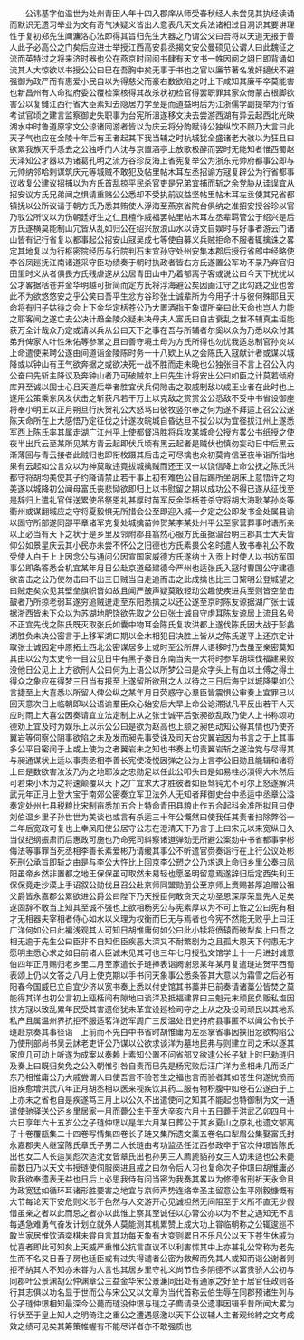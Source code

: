<!-- { "loadSidebar": true } -->
　　公讳基字伯温世为处州青田人年十四入郡庠从师受春秋经人未尝见其执经读诵而默识无遗习举业为文有奇气决疑义皆出人意表凡天文兵法诸衵过目洞识其要讲理性于复初郑先生闻濂洛心法即得其旨归先生大器之乃谓公父曰吾将以天道无报于善人此子必高公之门矣后应进士举授江西高安县丞揭文安公曼硕见公谓人曰此魏征之流而英特过之将来济时器也公在燕京时间阅书肆有天文书一帙因阅之翊日即背诵如流其人大惊欲以书授公公曰巳在吾胸中矣无事于书也之官以廉节著名发奸擿伏不避强御为政严而有惠爱小民自以为得慈父而豪右数欲陷之时上下咸知其廉平卒莫能害也新昌州有人命狱府委公覆检案核得其故杀状初检官得罢职罪其家众倚蒙古根脚欲害公以复雠江西行省大臣素知去隐居力学至是而道益明后为江浙儒学副提举为行省考试官顷之建言监察御史失职事为台宪所沮遂移文决去尝游西湖有异云起西北光映湖水中时鲁道原宇文公谅诸同游者皆以为庆云将分韵赋诗公独纵饮不顾乃大言曰此天子气也应在金陵十年后有王者起其下我当辅之时杭城犹全盛诸老大骇以为狂且曰欲累我族灭乎悉去之公独呼门人沈与京置酒亭上放歌极醉而罢时无能知者惟西蜀赵天泽知公才器以为诸葛孔明之流方谷珍反海上省宪复举公为浙东元帅府都事公即与元帅纳邻哈剌谋筑庆元等城贼不敢犯及帖里帖木耳左丞招谕方冦复辟公为行省都事议收复公建议招捕以为方氏首乱掠平民杀官吏是兄弟宜捕而斩之余党胁从诖误宜从招安议方氏兄弟闻之惧请重赂公公悉却不受执前议益坚帖里帖木耳左丞使其兄省都镇抚以公所议请于朝方氏乃悉其贿使人浮海至燕京省院台俱纳之准招安授谷珍以官乃驳公所议以为伤朝廷好生之仁且檀作威福罢帖里帖木耳左丞辈羁管公于绍兴是后方氏遂横莫能制山宂皆从乱如归公在绍兴放浪山水以诗文自娱时与好事者游云门诸山皆有记行省复以都事起公招安山冦吴成七等使自募义兵贼拒命不服者辄擒诛之畧定其地复以为行枢密院经历与行院判石末宜孙守处州安集本郡后授行省郎中经略使李谷凤廵抚江南诸道采守臣功绩奏于朝时执政者皆右方氏遂置公军功不录乃弃官归田里时义从者俱畏方氏残虐遂从公居青田山中乃着郁离子客或说公曰今天下扰扰以公才畧据栝苍并金华明越可折简而定方氏将浮海避公矣因画江守之此勾践之业也舍此不为欲悠悠安之乎公笑曰吾平生忿方谷珍张士诚辈所为今用子计与彼何殊耶且天命将有归子姑待之会上下金华定栝苍公乃大置酒指干象谓所亲曰此天命也岂人力能之耶客闻之遂亡去公决计趋金陵众疑未决母夫人富氏曰自古衰乱之世不辅真主讵能获万全计哉众乃定或请以兵从公曰天下之事在吾与所辅者尔奚以众为乃悉以众付其弟升俾家人叶性朱佑等参掌之且曰善守境土母为方氏所得也勿忧我适总制官孙炎以上命遣使来聘公遂由间道诣金陵陈时务一十八欵上从之会陈氏入冦献计者或谋以城降或以钟山有王气欲奔据之或欲决死一战不胜而走未晚也公独张目不言上召公入内公奋曰先斩主降议及奔钟山者乃可破贼尔上曰先生计将安出公曰如臣之计莫若倾府库开至诚以固士心且天道后举者胜宜伏兵伺隙击之取威制敌以成王业者在此时也上遂用公策乘东风发伏击之斩获凡若干万上以克敌之赏赏公公悉敌不受中书省设御座将奉小明王以正月朔旦行庆贺礼公大怒骂曰彼牧竖尔奉之何为遂不拜适上召公公遂陈天命所在上大感悟乃定征伐之计遂攻皖城自昏达旦不拔公以为宜径拔江州上遂悉军西上陈氏率其属走湖广江州平上使都督冯胜将兵攻某城命公授方畧公书纸授之使夜半出兵云至某所见某方青云起即伏兵顷有黑云起者是贼伏也慎勿妄动日中后黑云渐薄回与青云接者此贼归也即衔枚蹑其后击之可尽擒也众初莫肯信至夜半诣所指地果有云起如公言众以为神莫敢违竟拔城擒贼而还王汉一以饶信降上命公抚之陈氏洪都守将胡均美使其子约降请禁止若干事上初有难色公自后踢所坐胡床上意悟许之均美遂以城降初公闻母富氏丧悲恸欲即归上以书慰留之期以成功公不得已遂从征伐至是辞归上遣礼官伴送累使吊祭恩礼甚厚时苗军反金华栝苍杀守将胡大海耿某孙炎等衢州或谋翻城应之守将夏毅惧无所措会公至即迎入城一夕定之公即发书金处属县谕以固守所部遂同邵平章诸军克复处城擒苗帅贺某李某处州平公至家营葬事时语所亲以上必当有天下之状于是乡里及邻附郡县翕然心服方氏虽据温台明三郡其士大夫皆仰公如景星庆云其小民亦未尝不怀公之旧德也方氏素畏公名时遣人致书奉礼公不敢受使人白于上上因念公与通问公因宣国家威德方氏遂纳土入贡上时使人以书访军国事公即条答悉合机宜某年月日公赴京道经建德今严州也适张氏入冦时曹国公守建德欲奋击之公乃使勿击曰不出三日贼当自走追而击之此成擒也比三日黧明公登城望之曰贼走矣众见其壁垒旗帜皆如故且闻严皷声疑莫敢轻动公趣使疾进兵至则皆空垒击皷者乃所掠老弱耳遂穷追贼迸走至东阳悉擒之以还公遂至京时陈友谅据湖广张士诚据浙西皆未下众以为苏湖地肥饶欲先取之公曰张士诚自守虏耳陈友谅居上流且名号不正宜先伐之陈氏既灭取张氏如囊中物耳会陈氏复攻洪都上遂伐陈氏因大战于彭蠡湖胜负未决公密言于上移军湖口期以金木相犯日决胜上皆从之陈氏遂平上还京定计取张士诚因定中原拓土西北公密谋居多上或时至公所屏人语移时乃去虽至亲密莫知其由以公为太史令一目公见日中有黑子奏日东南当失一大将时参军胡琛伐福建果败没他日公见上上方欲刑人公曰何为上语公以所梦公曰是众字头上有血以土傅之得土得众之象应在得梦三日当有报至上遂留所欲刑之人以待之三日后海宁以城降果如公言捷至上大喜悉以所留人俾公纵之某年月日荧惑守心羣臣皆震惧公审奏上宜罪已以回天意次日上临朝即以公语谕羣臣众心始安后大旱上命公谂滞狱凡平反出若干人天应时雨上大喜公因奏请宜立法定制上从之张士诚平后张昶欲乱政乃使人上书称颂功德劝上宜及时为娱乐上以示公公曰是欲为赵高也上颔之昶色动知公得其情也乃使齐翼岩等伺察公阴事欲陷之未及发而昶先事受诛及司天台灾翼岩因为书言之于上其事多公平日密闻于上或上使为之者翼岩未之知也书奏上切责翼岩斩之遂治党与尽得其与昶通谋状上适以事责丞相李善长宪使凌悦因弹之公为上言李公旧勋且能辑和诸将上曰是数欲害汝汝乃为之地耶汝之忠勋足以任此公叩头曰是如易柱必湏得大木然后可若束小木为之将速颠覆以天下之广宜求大才胜彼者如臣驽钝尤不可尔上怒遂解洪武元年正月上登大宝于南郊公密奏立军卫法外人无知者拜御史台中丞适中丞章公溢奏定处州七县税粮比宋制亩悉加五合上特命青田县粮止作五合起科余准所拟且曰使刘伯温乡里子孙世世为美谈也或言有杀运三十年公慨然曰使我任其责者扫除弊俗一二年后宽政可复也上幸凤阳使公居守公志在澄清天下乃言于上曰宋元以来宽纵日久当仗纪纲振肃而后惠政可施也乃命宪司紏察诸道弹劾无所避公案劾中书省都事李彬侮法等事罪当死丞相李善长素爱彬乃请缓其事公不听遣官赍奏诣行在上行公议处彬死刑公承旨即斩之由是与李公大忤比上回京李公愬之公乃求退上命归乡里公奏曰凤阳虽帝乡然非置都之地王保保虽可取然未易轻也愿圣明留意焉遂辞归后定西失利王保保竟走沙漠上手诏叙公勋伐且召公赴京师同盟勋册公至京师上赉赐甚厚追赠公祖父爵皆永嘉郡公累欲进公爵公曰陛下乃天授臣何敢贪天之功圣恩深厚荣显先人足矣遂固辞不敢当上知其至诚不强也上欲相杨宪公与宪素厚以为不可上恠之公曰宪有相才无相器夫宰相者侍心如水以义理为权衡而巳无与焉者也今宪不然能无败乎上曰汪广洋何如公曰此褊浅观其人可知日胡惟庸何如公曰此小犊将偾辕而破犁矣上曰吾之相无逾于先生公曰臣非不自知但臣疾恶大深又不耐繁剧为之且孤大恩天下何患无才愿明主悉心求之如目前诸人臣诚未见其可也三年七月授弘文馆学士十一月进封诚意伯四年正月赐归老乡里二月至家遣长子琏捧表诣阙谢恩某年某月复遣琏进贺平西蜀表颂上仍以文答之八月上使克期以手书问天象事公悉条答其大意以为霜雪之后必有阳春今国威巳立自宜少济以宽书奏上悉以付史馆其书藁并巳前奏请诸藁公皆焚之莫能得其详也初公言初上瓯栝间有隙地曰谈洋及抵福建界曰三魁元末顽民负贩私塩因挟方冦以致乱累年民受其害遗俗犹未革宜设廵检司守之上从之及设司顽民以其地系私产且属温州界抗拒不服适茗洋迯军周广三反温处旧吏持府县事匿不以闻公令长子琏赴京奏其事径诣　上前而不先白中书省时胡惟庸为左丞掌省事因挟旧忿欲构陷公乃使刑部尚书吴云訹老吏讦公乃谋以公欲求谈洋为墓地民弗与则建立司之禾以逐其家庶几可动上听遂为成案以奏赖上素知公置不问省部又欲逮公长子狱上时巳勑琏归及奏上曰既归矣免之公入朝惟引咎自责而巳先是杨宪败后汪广洋为丞相未几而泛广东乃相惟庸公乃大戚尝谓人曰使吾言不验苍生之福也言而验者其如苍生何遂忧愤而旧疾愈增洪武八年正月胡丞相以医来视疾饮其药二服有物积腹中如卷石公遂白于上上亦未之省也自是疾遂笃三月上以公久不出遣使问之知其不能起也特御制为文一通遣使驰驿送公还乡里居家一月而薨公生于至大辛亥六月十五日薨于洪武乙卯四月十六日享年六十五岁公之子琏仲璟以是年六月某日葬公于其乡夏山之原礼也遗文郁离子十卷覆瓿集二十四卷写情集四卷长子琏又集所遗文藁五卷名曰犁眉公集娶富氏封永嘉郡夫人继室陈氏章氏子男二人长琏由考功监丞任江西参政卒于官次仲璟皆陈氏出也女二人长适吴彪次适沈女皆章氏出也孙男三人廌虒貊孙女三人幼未适也公未薨前数日乃以天文书授琏使伺服阕进且戒之曰勿令后人习也复命次子仲璟曰胡惟庸必败我欲奉遗表无益也日后上必思我侍有问当密为我奏其畧以为修德省刑祈天永命且为政宽猛如循环耳诸形胜要害之地宜与京师声势连络幸圣主留意公生平刚毅慷慨有大节每论天下安危则义形于色然与人交游开心见诚坦然无间阻至于义所不直无少假借虽亲之者以此而忌之者亦以此惟上察其至诚任以心膂公亦以为不世之遇知无不言每遇急难勇气奋发计划立就外人莫能测其机累赞上成大功上甞临朝称之公辄逡廵不敢当家居惟饮酒奕棋未甞自言其功每天象有大变则累日不乐凡公以天下苍生休戚为忧喜者即此可知矣上天威严重惟公抗言直议不以利害怵其中上亦甚礼公常称为老先生而不名又日吾子房也廷臣或有过失得谴者公密为救解而免其人或知而诣公谢者则拒不纳其人不知亦未甞为人言也其居乡里守礼义尚节俭多阴德不以富贵骄人公初与同郡叶公景渊胡公仲渊章公三益金华宋公景濂同出处有通家之好至于居官任政则各行其志俱以功名显于世而公与宋公又以文章为当代首称云伯生辱在同郡预诸生列与公子琏仲璟相知最深今公薨而琏没仲璟与琏之子廌请录公遗事因辑乎昔所闻大畧为行状至于皇上知人之明倚注之重公之遭遇感激以天下公议辅人主者观纶綍之文考成效之绩可见矣其筹策帷幄有不能尽详者亦不敢强质也 
